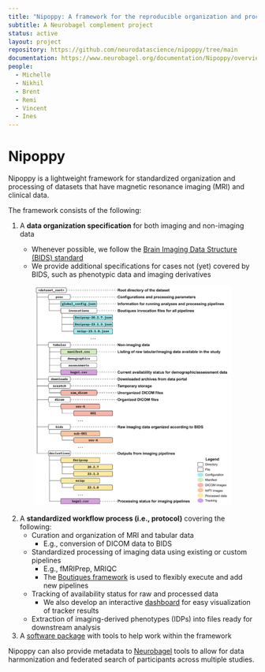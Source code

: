 ```yaml
---
title: "Nipoppy: A framework for the reproducible organization and processing neuroimaging-clinical datasets"
subtitle: A Neurobagel complement project
status: active
layout: project
repository: https://github.com/neurodatascience/nipoppy/tree/main
documentation: https://www.neurobagel.org/documentation/Nipoppy/overview/
people:
  - Michelle
  - Nikhil
  - Brent
  - Remi
  - Vincent
  - Ines
---
```


# Nipoppy

Nipoppy is a lightweight framework for standardized organization and processing of datasets that have magnetic resonance imaging (MRI) and clinical data.

The framework consists of the following:

1. A **data organization specification** for both imaging and non-imaging data

   - Whenever possible, we follow the [Brain Imaging Data Structure (BIDS) standard](https://bids.neuroimaging.io/)
   - We provide additional specifications for cases not (yet) covered by BIDS, such as phenotypic data and imaging derivatives

<p align="center">
   <img src="/img/other/nipoppy_layout.jpg" alt="Nipoppy dataset layout" width="400">
</p>

2. A **standardized workflow process (i.e., protocol)** covering the following:
   - Curation and organization of MRI and tabular data
     - E.g., conversion of DICOM data to BIDS
   - Standardized processing of imaging data using existing or custom pipelines
     - E.g., fMRIPrep, MRIQC
     - The [Boutiques framework](https://boutiques.github.io/) is used to flexibly execute and add new pipelines
   - Tracking of availability status for raw and processed data
     - We also develop an interactive [dashboard](https://digest.neurobagel.org/) for easy visualization of tracker results
   - Extraction of imaging-derived phenotypes (IDPs) into files ready for downstream analysis
3. A [software package](https://github.com/neurodatascience/nipoppy/tree/main) with tools to help work within the framework

Nipoppy can also provide metadata to [Neurobagel](https://www.neurobagel.org/documentation/) tools to allow for data harmonization and federated search of participants across multiple studies.
